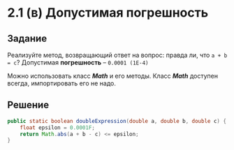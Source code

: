 # 2.1 (в) Допустимая погрешность

## Задание

Реализуйте метод, возвращающий ответ на вопрос: правда ли, что `a + b = c`?
Допустимая **погрешность** – `0.0001 (1E-4)`

Можно использовать класс **_Math_** и его методы. 
Класс **_Math_** доступен всегда, импортировать его не надо.

## Решение
```java
public static boolean doubleExpression(double a, double b, double c) {
    float epsilon = 0.0001F;
    return Math.abs(a + b - c) <= epsilon;
}
```
